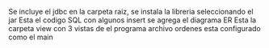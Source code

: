 Se incluye el jdbc en la carpeta raiz, se instala la libreria seleccionando el jar
Esta el codigo SQL con algunos insert
se agrega el diagrama ER
Esta la carpeta view con 3 vistas de el programa
archivo ordenes esta configurado como el main
